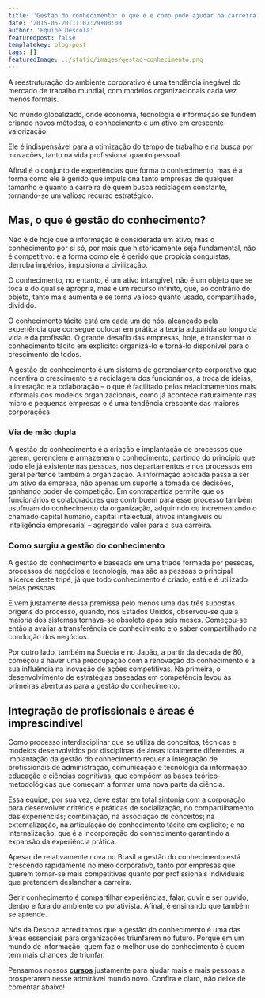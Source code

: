 ```yaml
---
title: 'Gestão do conhecimento: o que é e como pode ajudar na carreira'
date: '2015-05-20T11:07:29+00:00'
author: 'Equipe Descola'
featuredpost: false
templatekey: blog-post
tags: []
featuredImage: ../static/images/gestao-conhecimento.png
---
```


A reestruturação do ambiente corporativo é uma tendência inegável do mercado de trabalho mundial, com modelos organizacionais cada vez menos formais.

No mundo globalizado, onde economia, tecnologia e informação se fundem criando novos métodos, o conhecimento é um ativo em crescente valorização.

Ele é indispensável para a otimização do tempo de trabalho e na busca por inovações, tanto na vida profissional quanto pessoal.

Afinal é o conjunto de experiências que forma o conhecimento, mas é a forma como ele é gerido que impulsiona tanto empresas de qualquer tamanho e quanto a carreira de quem busca reciclagem constante, tornando-se um valioso recurso estratégico.

## **Mas, o que é gestão do conhecimento?**

Não é de hoje que a informação é considerada um ativo, mas o conhecimento por si só, por mais que historicamente seja fundamental, não é competitivo: é a forma como ele é gerido que propicia conquistas, derruba impérios, impulsiona a civilização.

O conhecimento, no entanto, é um ativo intangível, não é um objeto que se toca e do qual se apropria, mas é um recurso infinito, que, ao contrário do objeto, tanto mais aumenta e se torna valioso quanto usado, compartilhado, dividido.

O conhecimento tácito está em cada um de nós, alcançado pela experiência que consegue colocar em prática a teoria adquirida ao longo da vida e da profissão. O grande desafio das empresas, hoje, é transformar o conhecimento tácito em explícito: organizá-lo e torná-lo disponível para o crescimento de todos.

A gestão do conhecimento é um sistema de gerenciamento corporativo que incentiva o crescimento e a reciclagem dos funcionários, a troca de ideias, a interação e a colaboração – o que é facilitado pelos relacionamentos mais informais dos modelos organizacionais, como já acontece naturalmente nas micro e pequenas empresas e é uma tendência crescente das maiores corporações.

### **Via de mão dupla**

A gestão do conhecimento é a criação e implantação de processos que gerem, gerenciem e armazenem o conhecimento, partindo do princípio que todo ele já existente nas pessoas, nos departamentos e nos processos em geral pertence também à organização. A informação aplicada passa a ser um ativo da empresa, não apenas um suporte à tomada de decisões, ganhando poder de competição. Em contrapartida permite que os funcionários e colaboradores que contribuem para esse processo também usufruam do conhecimento da organização, adquirindo ou incrementando o chamado capital humano, capital intelectual, ativos intangíveis ou inteligência empresarial – agregando valor para a sua carreira.

### **Como surgiu a gestão do conhecimento**

A gestão do conhecimento é baseada em uma tríade formada por pessoas, processos de negócios e tecnologia, mas são as pessoas o principal alicerce deste tripé, já que todo conhecimento é criado, está e é utilizado pelas pessoas.

E vem justamente dessa premissa pelo menos uma das três supostas origens do processo, quando, nos Estados Unidos, observou-se que a maioria dos sistemas tornava-se obsoleto após seis meses. Começou-se então a avaliar a transferência de conhecimento e o saber compartilhado na condução dos negócios.

Por outro lado, também na Suécia e no Japão, a partir da década de 80, começou a haver uma preocupação com a renovação do conhecimento e a sua influência na inovação de ações competitivas. Na primeira, o desenvolvimento de estratégias baseadas em competência levou às primeiras aberturas para a gestão do conhecimento.

## **Integração de profissionais e áreas é imprescindível**

Como processo interdisciplinar que se utiliza de conceitos, técnicas e modelos desenvolvidos por disciplinas de áreas totalmente diferentes, a implantação da gestão do conhecimento requer a integração de profissionais de administração, comunicação e tecnologia da informação, educação e ciências cognitivas, que compõem as bases teórico-metodológicas que começam a formar uma nova parte da ciência.

Essa equipe, por sua vez, deve estar em total sintonia com a corporação para desenvolver critérios e práticas de socialização, no compartilhamento das experiências; combinação, na associação de conceitos; na externalização, na articulação do conhecimento tácito em explícito; e na internalização, que é a incorporação do conhecimento garantindo a expansão da experiência prática.

Apesar de relativamente nova no Brasil a gestão do conhecimento está crescendo rapidamente no meio corporativo, tanto por empresas que querem tornar-se mais competitivas quanto por profissionais individuais que pretendem deslanchar a carreira.

Gerir conhecimento é compartilhar experiências, falar, ouvir e ser ouvido, dentro e fora do ambiente corporativista. Afinal, é ensinando que também se aprende.

Nós da Descola acreditamos que a gestão do conhecimento é uma das áreas essenciais para organizações triunfarem no futuro. Porque em um mundo de informação, quem faz o melhor uso do conhecimento é quem tem mais chances de triunfar.

Pensamos nossos **[cursos](http://descola.org)** justamente para ajudar mais e mais pessoas a prosperarem nesse admirável mundo novo. Confira e claro, não deixe de comentar abaixo!
